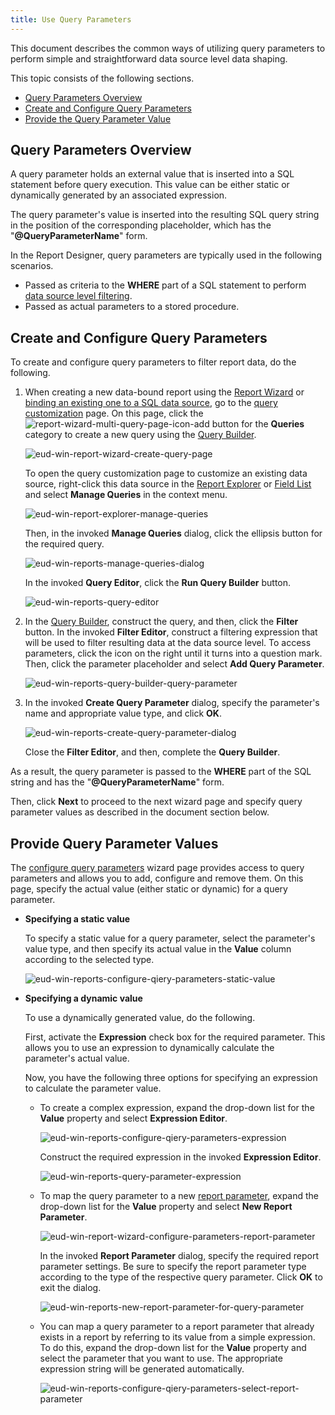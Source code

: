 ```yaml
---
title: Use Query Parameters
---
```

This document describes the common ways of utilizing query parameters to perform simple and straightforward data source level data shaping.

This topic consists of the following sections.
* [Query Parameters Overview](#overview)
* [Create and Configure Query Parameters](#configurequeryparameters)
* [Provide the Query Parameter Value](#providevalues)

## <a name="overview"/>Query Parameters Overview
A query parameter holds an external value that is inserted into a SQL statement before query execution. This value can be either static or dynamically generated by an associated expression.

The query parameter's value is inserted into the resulting SQL query string in the position of the corresponding placeholder, which has the "**@QueryParameterName**" form.

In the Report Designer, query parameters are typically used in the following scenarios.
* Passed as criteria to the **WHERE** part of a SQL statement to perform [data source level filtering](../../../../../interface-elements-for-desktop/articles/report-designer/report-designer-for-winforms/report-editing-basics/change-or-apply-data-filtering-to-a-report.md).
* Passed as actual parameters to a stored procedure.

## <a name="configurequeryparameters"/>Create and Configure Query Parameters
To create and configure query parameters to filter report data, do the following.
1. When creating a new data-bound report using the [Report Wizard](../../../../../interface-elements-for-desktop/articles/report-designer/report-designer-for-winforms/report-wizard.md) or [binding an existing one to a SQL data source](../../../../../interface-elements-for-desktop/articles/report-designer/report-designer-for-winforms/create-reports/binding-a-report-to-data/bind-a-report-to-a-database.md), go to the [query customization](../../../../../interface-elements-for-desktop/articles/report-designer/report-designer-for-winforms/report-wizard/data-bound-report/connect-to-a-database/create-a-query-or-select-a-stored-procedure.md) page. On this page, click the ![report-wizard-multi-query-page-icon-add](../../../../images/Img125532.png) button for the **Queries** category to create a new query using the [Query Builder](../../../../../interface-elements-for-desktop/articles/report-designer/report-designer-for-winforms/report-designer-reference/report-designer-ui/query-builder.md).
	
	![eud-win-report-wizard-create-query-page](../../../../images/Img126805.png)
	
	To open the query customization page to customize an existing data source, right-click this data source in the [Report Explorer](../../../../../interface-elements-for-desktop/articles/report-designer/report-designer-for-winforms/report-designer-reference/report-designer-ui/report-explorer.md) or [Field List](../../../../../interface-elements-for-desktop/articles/report-designer/report-designer-for-winforms/report-designer-reference/report-designer-ui/field-list.md) and select **Manage Queries** in the context menu.
	
	![eud-win-report-explorer-manage-queries](../../../../images/Img126978.png)
	
	Then, in the invoked **Manage Queries** dialog, click the ellipsis button for the required query.
	
	![eud-win-reports-manage-queries-dialog](../../../../images/Img126980.png)
	
	In the invoked **Query Editor**, click the **Run Query Builder** button.
	
	![eud-win-reports-query-editor](../../../../images/Img126981.png)
2. In the [Query Builder](../../../../../interface-elements-for-desktop/articles/report-designer/report-designer-for-winforms/report-designer-reference/report-designer-ui/query-builder.md), construct the query, and then, click the **Filter** button. In the invoked **Filter Editor**, construct a filtering expression that will be used to filter resulting data at the data source level. To access parameters, click the icon on the right until it turns into a question mark. Then, click the parameter placeholder and select **Add Query Parameter**.
	
	![eud-win-reports-query-builder-query-parameter](../../../../images/Img126984.png)
3. In the invoked **Create Query Parameter** dialog, specify the parameter's name and appropriate value type, and click **OK**.
	
	![eud-win-reports-create-query-parameter-dialog](../../../../images/Img126985.png)
	
	Close the **Filter Editor**, and then, complete the **Query Builder**.

As a result, the query parameter is passed to the **WHERE** part of the SQL string and has the "**@QueryParameterName**" form.

Then, click **Next** to proceed to the next wizard page and specify query parameter values as described in the document section below.

## <a name="providevalues"/>Provide Query Parameter Values
The [configure query parameters](../../../../../interface-elements-for-desktop/articles/report-designer/report-designer-for-winforms/report-wizard/data-bound-report/connect-to-a-database/configure-query-parameters.md) wizard page provides access to query parameters and allows you to add, configure and remove them. On this page, specify the actual value (either static or dynamic) for a query parameter.
* **Specifying a static value**
	
	To specify a static value for a query parameter, select the parameter's value type, and then specify its actual value in the **Value** column according to the selected type.
	
	![eud-win-reports-configure-qiery-parameters-static-value](../../../../images/Img126988.png)
* **Specifying a dynamic value**
	
	To use a dynamically generated value, do the following.
	
	First, activate the **Expression** check box for the required parameter. This allows you to use an expression to dynamically calculate the parameter's actual value.
	
	Now, you have the following three options for specifying an expression to calculate the parameter value.
	* To create a complex expression, expand the drop-down list for the **Value** property and select **Expression Editor**.
		
		![eud-win-reports-configure-qiery-parameters-expression](../../../../images/Img126990.png)
		
		Construct the required expression in the invoked **Expression Editor**.
		
		![eud-win-reports-query-parameter-expression](../../../../images/Img126989.png)
	* To map the query parameter to a new [report parameter](../../../../../interface-elements-for-desktop/articles/report-designer/report-designer-for-winforms/report-editing-basics/add-parameters-to-a-report.md), expand the drop-down list for the **Value** property and select **New Report Parameter**.
		
		![eud-win-report-wizard-configure-parameters-report-parameter](../../../../images/Img126991.png)
		
		In the invoked **Report Parameter** dialog, specify the required report parameter settings. Be sure to specify the report parameter type according to the type of the respective query parameter. Click **OK** to exit the dialog.
		 
		
		![eud-win-reports-new-report-parameter-for-query-parameter](../../../../images/Img126992.png)
	* You can map a query parameter to a report parameter that already exists in a report by referring to its value from a simple expression. To do this, expand the drop-down list for the **Value** property and select the parameter that you want to use. The appropriate expression string will be generated automatically.
		
		![eud-win-reports-configure-qiery-parameters-select-report-parameter](../../../../images/Img126993.png)